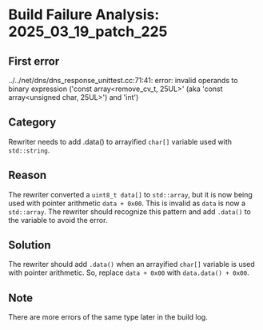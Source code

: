 # Build Failure Analysis: 2025_03_19_patch_225

## First error

../../net/dns/dns_response_unittest.cc:71:41: error: invalid operands to binary expression ('const array<remove_cv_t<unsigned char>, 25UL>' (aka 'const array<unsigned char, 25UL>') and 'int')

## Category
Rewriter needs to add .data() to arrayified `char[]` variable used with `std::string`.

## Reason
The rewriter converted a `uint8_t data[]` to `std::array`, but it is now being used with pointer arithmetic `data + 0x00`. This is invalid as `data` is now a `std::array`. The rewriter should recognize this pattern and add `.data()` to the variable to avoid the error.

## Solution
The rewriter should add `.data()` when an arrayified `char[]` variable is used with pointer arithmetic. So, replace `data + 0x00` with `data.data() + 0x00`.

## Note
There are more errors of the same type later in the build log.